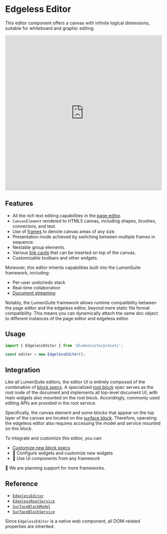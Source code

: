 # Edgeless Editor

This editor component offers a canvas with infinite logical dimensions, suitable for whiteboard and graphic editing.

<iframe src="https://try-lumensuite.vercel.app/starter/?init&mode=edgeless" frameborder="no" width="100%" height="500"></iframe>

## Features

- All the rich text editing capabilities in the [page editor](./page-editor).
- `CanvasElement` rendered to HTML5 canvas, including shapes, brushes, connectors, and text.
- Use of [frames](../blocks/frame-block) to denote canvas areas of any size.
- Presentation mode achieved by switching between multiple frames in sequence.
- Nestable group elements.
- Various [link cards](../blocks/link-blocks) that can be inserted on top of the canvas.
- Customizable toolbars and other widgets.

Moreover, this editor inherits capabilities built into the LumenSuite framework, including:

- Per-user undo/redo stack
- Real-time collaboration
- [Document streaming](../../guide/data-synchronization#document-streaming)

Notably, the LumenSuite framework allows runtime compatibility between the page editor and the edgeless editor, beyond mere static file format compatibility. This means you can dynamically attach the same doc object to different instances of the page editor and edgeless editor.

## Usage

```ts
import { EdgelessEditor } from '@lumensuite/presets';

const editor = new EdgelessEditor();
```

## Integration

Like all LumenSuite editors, the editor UI is entirely composed of the combination of [block specs](../../guide/block-spec). A specialized [root block](../blocks/root-block) spec serves as the root node of the document and implements all top-level document UI, with main widgets also mounted on the root block. Accordingly, commonly used editing APIs are provided in the root service.

Specifically, the canvas element and some blocks that appear on the top layer of the canvas are located on the [surface block](../blocks/surface-block). Therefore, operating the edgeless editor also requires accessing the model and service mounted on this block.

To integrate and customize this editor, you can:

- [Customize new block specs](../../guide/working-with-block-tree#defining-new-blocks)
- 🚧 Configure widgets and customize new widgets
- 🚧 Use UI components from any framework

🚧 We are planning support for more frameworks.

## Reference

- [`EdgelessEditor`](/api/@lumensuite/presets/classes/EdgelessEditor.html)
- [`EdgelessRootService`](/api/@lumensuite/blocks/classes/EdgelessRootService.html)
- [`SurfaceBlockModel`](/api/@lumensuite/blocks/classes/SurfaceBlockModel.html)
- [`SurfaceBlockService`](/api/@lumensuite/blocks/classes/SurfaceBlockService.html)

Since `EdgelessEditor` is a native web component, all DOM-related properties are inherited.
